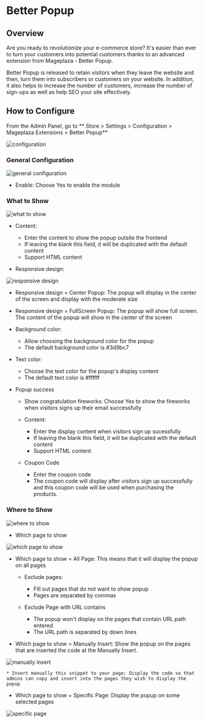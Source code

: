 # Better Popup

## Overview

Are you ready to revolutionize your e-commerce store? It's easier than ever to turn your customers into potential customers thanks to an advanced extension from Mageplaza - Better Popup.

Better Popup is released to retain visitors when they leave the website and then, turn them into subscribers or customers on your website. In addition, it also helps to increase the number of customers, increase the number of sign-ups as well as help SEO your site effectively.

## How to Configure

From the Admin Panel, go to ** Store > Settings > Configuration > Mageplaza Extensions > Better Popup**

![configuration](https://i.imgur.com/L3cdILV.png)

### General Configuration

![general configuration](https://i.imgur.com/zgyGlgJ.png)

* Enable: Choose Yes to enable the module

### What to Show

![what to show](https://i.imgur.com/RbceciU.png)

* Content:
  * Enter the content to show the popup outsite the frontend
  * If leaving the blank this field, it will be duplicated with the default content
  * Support HTML content
  
* Responsive design:

![responsive design](https://i.imgur.com/Q9FLxMU.png)

  * Responsive design = Center Popup: The popup will display in the center of the screen and display with the moderate size
  * Responsive design = FullScreen Popup: The popup will show full screen. The content of the popup will show in the center of the screen

* Background color:
  * Allow choosing the background color for the popup
  * The default background color is #3d9bc7
  
* Text color:
  * Choose the text color for the popup's display content
  * The default text color is #ffffff
  
* Popup success
  * Show congratulation fireworks: Choose Yes to show the fireworks when visitors signs up their email successfully
  * Content: 
    * Enter the display content when visitors sign up sucessfully
    * If leaving the blank this field, it will be duplicated with the default content
    * Support HTML content
  
  * Coupon Code
    * Enter the coupon code
    * The coupon code will display after visitors sign up successfully and this coupon code will be used when purchasing the products.

### Where to Show

![where to show](https://i.imgur.com/I9Nhw8a.png)

* Which page to show

![which page to show](https://i.imgur.com/5B6OYcg.png)

  * Which page to show = All Page: This means that it will display the popup on all pages
    * Exclude pages: 
      * Fill out pages that do not want to show popup
      * Pages are separated by commas
     
    * Exclude Page with URL contains
      * The popup won't display on the pages that contain URL path entered
      * The URL path is separated by down lines

  * Which page to show = Manually Insert: Show the popup on the pages that are inserted the code at the Manually Insert. 

![manually insert](https://i.imgur.com/wWakqLU.png)

    * Insert manually this snippet to your page: Display the code so that admins can copy and insert into the pages they wish to display the popup
    
  * Which page to show = Specific Page: Display the popup on some selected pages
  
![specific page](https://i.imgur.com/XHrtJdS.png)



